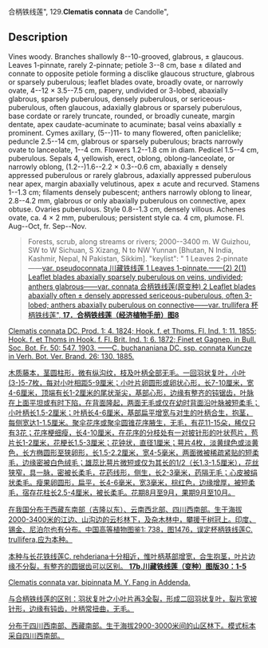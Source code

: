 合柄铁线莲",
129.**Clematis connata** de Candolle",

## Description
Vines woody. Branches shallowly 8--10-grooved, glabrous, ± glaucous. Leaves 1-pinnate, rarely 2-pinnate; petiole 3--8 cm, base ± dilated and connate to opposite petiole forming a disclike glaucous structure, glabrous or sparsely puberulous; leaflet blades ovate, broadly ovate, or narrowly ovate, 4--12 × 3.5--7.5 cm, papery, undivided or 3-lobed, abaxially glabrous, sparsely puberulous, densely puberulous, or sericeous-puberulous, often glaucous, adaxially glabrous or sparsely puberulous, base cordate or rarely truncate, rounded, or broadly cuneate, margin dentate, apex caudate-acuminate to acuminate; basal veins abaxially ± prominent. Cymes axillary, (5--)11- to many flowered, often paniclelike; peduncle 2.5--14 cm, glabrous or sparsely puberulous; bracts narrowly ovate to lanceolate, 1--4 cm. Flowers 1.2--1.8 cm in diam. Pedicel 1.5--4 cm, puberulous. Sepals 4, yellowish, erect, oblong, oblong-lanceolate, or narrowly oblong, (1.2--)1.6--2.2 × 0.3--0.6 cm, abaxially ± densely appressed puberulous or rarely glabrous, adaxially appressed puberulous near apex, margin abaxially velutinous, apex ± acute and recurved. Stamens 1--1.3 cm; filaments densely pubescent; anthers narrowly oblong to linear, 2.8--4.2 mm, glabrous or only abaxially puberulous on connective, apex obtuse. Ovaries puberulous. Style 0.8--1.3 cm, densely villous. Achenes ovate, ca. 4 × 2 mm, puberulous; persistent style ca. 4 cm, plumose. Fl. Aug--Oct, fr. Sep--Nov.

> Forests, scrub, along streams or rivers; 2000--3400 m. W Guizhou, SW to W Sichuan, S Xizang, N to NW Yunnan [Bhutan, N India, Kashmir, Nepal, N Pakistan, Sikkim].
  "keylist": "
1 Leaves 2-pinnate——<a href='/info/Clematis connata var. pseudoconnata?t=foc'>var. pseudoconnata 川藏铁线莲
1 Leaves 1-pinnate.——(2)
2(1) Leaflet blades abaxially sparsely puberulous on veins, undivided; anthers glabrous——<a href='/info/Clematis connata var. connata?t=foc'>var. connata 合柄铁线莲(原变种)
2 Leaflet blades abaxially often ± densely appressed sericeous-puberulous, often 3-lobed; anthers abaxially puberulous on connective——<a href='/info/Clematis connata var. trullifera?t=foc'>var. trullifera 杯柄铁线莲",
**17．合柄铁线莲（经济植物手册）图8**

Clematis connata DC. Prod. 1: 4. 1824; Hook. f. et Thoms. Fl. Ind. 1: 11. 1855; Hook. f. et Thoms in Hook. f. Fl. Brit. Ind. 1: 6. 1872; Finet et Gagnep. in Bull. Soc. Bot. Fr. 50: 547. 1903. ——C. buchananiana DC. ssp. connata Kuncze in Verh. Bot. Ver. Brand. 26: 130. 1885.

木质藤本，茎圆柱形，微有纵沟纹，枝及叶柄全部无毛。一回羽状复叶，小叶(3-)5-7枚，每对小叶相距5-9厘米；小叶片卵圆形或卵状心形，长7-10厘米，宽4-6厘米，顶端有长1-2厘米的尾状渐尖，基部心形，边缘有整齐的钝锯齿，叶脉在上面平坦或有时下陷，在背面隆起，两面无毛或仅在幼时背面沿叶脉被短柔毛；小叶柄长1.5-2厘米；叶柄长4-6厘米，基部扁平增宽与对生的叶柄合生，抱茎，每侧宽达1-1.5厘米。聚伞花序或聚伞圆锥花序腋生，无毛，有花11-15朵，稀仅只有3花；花序梗细瘦，长4-10厘米，在花序的分枝处有一对披针形的叶状苞片，苞片长1-2厘米，花梗长1.5-3厘米；花钟状，直径1厘米；萼片4枚，淡黄绿色或淡黄色，长方椭圆形至狭卵形，长1.5-2.2厘米，宽4-5毫米，两面微被稀疏紧贴的短柔毛，边缘密被白色绒毛；雄蕊比萼片微短或仅为其长的1/2（长1.3-1.5厘米），花丝狭窄，具一脉，密被长柔毛，花药线形，侧生，长2-3毫米，药隔无毛；心皮被绢状柔毛。瘦果卵圆形，扁平，长4-6毫米，宽3毫米，棕红色，边缘增厚，被短柔毛，宿存花柱长2.5-4厘米，被长柔毛。花期8月至9月，果期9月至10月。

在我国分布于西藏东南部（吉隆以东）、云南西北部、四川西南部。生于海拔2000-3400米的江边、山沟边的云杉林下，及杂木林中，攀援于树冠上。印度、锡金、尼泊尔也有分布。中国高等植物图鉴1: 738，图1476，误定杯柄铁线莲C. trullifera,应为本种。

本种与长花铁线莲C. rehderiana十分相近，惟叶柄基部增宽，合生抱茎，叶片边缘不分裂，有整齐的圆锯齿可以区别。
**17b.川藏铁线莲（变种）图版30：1-5**

Clematis connata var. bipinnata M. Y. Fang in Addenda.

与合柄铁线莲的区别：羽状复叶之小叶片再3全裂，形成二回羽状复叶，裂片宽披针形，边缘有钝齿，叶柄常扭曲，无毛。

分布于四川西南部、西藏南部。生于海拔2900-3000米间的山区林下。模式标本采自四川西南部。
